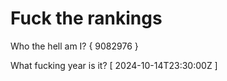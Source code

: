 # Fuck the rankings

Who the hell am I?
{ 9082976 }

What fucking year is it?
[ 2024-10-14T23:30:00Z ]
